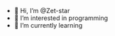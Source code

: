 - 👋 Hi, I’m @Zet-star
- 👀 I’m interested in programming 
- 🌱 I’m currently learning


<!---
Zet-star/Zet-star is a ✨ special ✨ repository because its `README.md` (this file) appears on your GitHub profile.
You can click the Preview link to take a look at your changes.
--->
